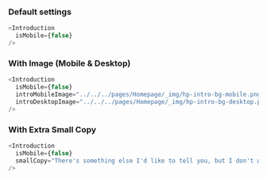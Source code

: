 <h3>Default settings</h3>

```js
<Introduction
  isMobile={false}
/>
```

<h3>With Image (Mobile & Desktop)</h3>

```js
<Introduction
  isMobile={false}
  introMobileImage="../../../pages/Homepage/_img/hp-intro-bg-mobile.png"
  introDesktopImage="../../../pages/Homepage/_img/hp-intro-bg-desktop.png"
/>
```

<h3>With Extra Small Copy</h3>

```js
<Introduction
  isMobile={false}
  smallCopy="There's something else I'd like to tell you, but I don't want it to be so large."
/>
```
